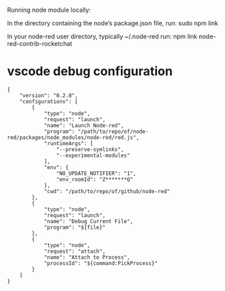 Running node module locally:

In the directory containing the node’s package.json file, run: sudo npm link

In your node-red user directory, typically ~/.node-red run: npm link node-red-contrib-rocketchat

# vscode debug configuration

```
{
	"version": "0.2.0",
	"configurations": [
		{
			"type": "node",
			"request": "launch",
			"name": "Launch Node-red",
			"program": "/path/to/repo/of/node-red/packages/node_modules/node-red/red.js",
			"runtimeArgs": [
				"--preserve-symlinks",
				"--experimental-modules"
			],
			"env": {
				"NO_UPDATE_NOTIFIER": "1",
				"env_roomId": "Z*******Q"
			},
			"cwd": "/path/to/repo/of/github/node-red"
		},
		{
			"type": "node",
			"request": "launch",
			"name": "Debug Current File",
			"program": "${file}"
		},
		{
			"type": "node",
			"request": "attach",
			"name": "Attach to Process",
			"processId": "${command:PickProcess}"
		}
	]
}
```
